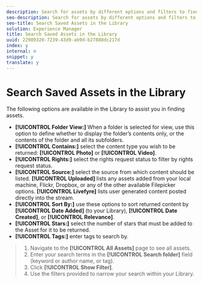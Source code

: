```yaml
---
description: Search for assets by different options and filters to find the right content for an App.
seo-description: Search for assets by different options and filters to find the right content for an App.
seo-title: Search Saved Assets in the Library
solution: Experience Manager
title: Search Saved Assets in the Library
uuid: 22989320-7239-43d9-ab9d-b27888dc217d
index: y
internal: n
snippet: y
translate: y
---
```


# Search Saved Assets in the Library

The following options are available in the Library to assist you in finding assets. 

* **[!UICONTROL  Folder View:]** When a folder is selected for view, use this option to define whether to display the folder’s contents only, or the contents of the folder and all its subfolders.
* **[!UICONTROL  Contains:]** select the content type you wish to be returned: **[!UICONTROL  Photo]** or **[!UICONTROL  Video]**.
* **[!UICONTROL  Rights:]** select the rights request status to filter by rights request status.
* **[!UICONTROL  Source:]** select the source from which content should be listed. **[!UICONTROL  Uploaded]** lists any assets added from your local machine, Flickr, Dropbox, or any of the other available Filepicker options. **[!UICONTROL  Livefyre]** lists user generated content posted directly into the stream.
* **[!UICONTROL  Sort By:]** use these options to sort returned content by **[!UICONTROL  Date Added]** (to your Library), **[!UICONTROL  Date Created]**, or **[!UICONTROL  Relevance]**.
* **[!UICONTROL  Stars:]** select the number of stars that must be added to the Asset for it to be returned.
* **[!UICONTROL  Tags:]** enter tags to search by.

>1. Navigate to the **[!UICONTROL  All Assets]** page to see all assets.
>1. Enter your search terms in the **[!UICONTROL  Search folder]** field (keyword or author name, or tag).
>1. Click **[!UICONTROL  Show Filter]**.
>1. Use the filters provided to narrow your search within your Library.
